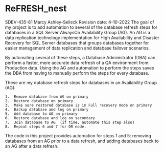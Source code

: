 # ReFRESH_nest
SDEV-435-81  Marcy Ashley-Selleck
Revision date:	4-10-2022
The goal of my project is to add automation to several of the database refresh steps for databases in a SQL Server AlwaysOn Availability Group (AG). An AG is a data replication technology implementation for High Availability and Disaster Recovery for SQL Server databases that groups databases together for easier management of data replication and database failover scenarios.  

By automating several of these steps, a Database Administrator (DBA) can perform a faster, more accurate data refresh of a QA environment from Production data.  Using the AG and automation to perform the steps saves the DBA from having to manually perform the steps for every database.

These are my database refresh steps for databases in an Availability Group (AG):

	1.  Remove database from AG on primary 
	2.  Restore database on primary
	3.  Make sure restored database is in Full recovery mode on primary
	4.  Backup database and log on primary
	5.  Add database to AG on primary
	6.  Restore database and log on secondary
	7.  Join database to AG  (if time, automate this step also)
	8.  Repeat steps 6 and 7 for DR node.
	
The code in this project provides automation for steps 1 and 5: removing databases from an AG prior to a data refresh, and adding databases back to an AG after a data refresh.

